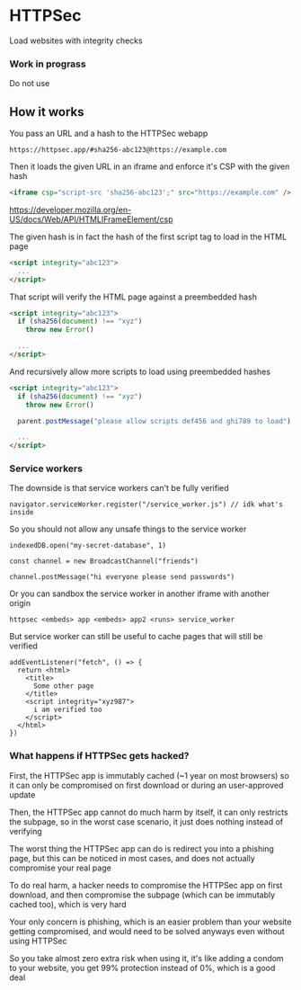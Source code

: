 # HTTPSec

Load websites with integrity checks

### Work in prograss 

Do not use

## How it works

You pass an URL and a hash to the HTTPSec webapp

```
https://httpsec.app/#sha256-abc123@https://example.com
```

Then it loads the given URL in an iframe and enforce it's CSP with the given hash

```html
<iframe csp="script-src 'sha256-abc123';" src="https://example.com" />
```

https://developer.mozilla.org/en-US/docs/Web/API/HTMLIFrameElement/csp

The given hash is in fact the hash of the first script tag to load in the HTML page

```html
<script integrity="abc123">
  ...
</script>
```

That script will verify the HTML page against a preembedded hash

```html
<script integrity="abc123">
  if (sha256(document) !== "xyz")
    throw new Error()

  ...
</script>
```

And recursively allow more scripts to load using preembedded hashes

```html
<script integrity="abc123">
  if (sha256(document) !== "xyz")
    throw new Error()

  parent.postMessage("please allow scripts def456 and ghi789 to load")

  ...
</script>
```

### Service workers

The downside is that service workers can't be fully verified

```tsx
navigator.serviceWorker.register("/service_worker.js") // idk what's inside
```

So you should not allow any unsafe things to the service worker

```tsx
indexedDB.open("my-secret-database", 1)
```

```tsx
const channel = new BroadcastChannel("friends")

channel.postMessage("hi everyone please send passwords")
```

Or you can sandbox the service worker in another iframe with another origin

```
httpsec <embeds> app <embeds> app2 <runs> service_worker
```

But service worker can still be useful to cache pages that will still be verified

```tsx
addEventListener("fetch", () => {
  return <html>
    <title>
      Some other page
    </title>
    <script integrity="xyz987">
      i am verified too
    </script>
  </html>
})
```

### What happens if HTTPSec gets hacked?

First, the HTTPSec app is immutably cached (~1 year on most browsers) so it can only be compromised on first download or during an user-approved update

Then, the HTTPSec app cannot do much harm by itself, it can only restricts the subpage, so in the worst case scenario, it just does nothing instead of verifying

The worst thing the HTTPSec app can do is redirect you into a phishing page, but this can be noticed in most cases, and does not actually compromise your real page

To do real harm, a hacker needs to compromise the HTTPSec app on first download, and then compromise the subpage (which can be immutably cached too), which is very hard

Your only concern is phishing, which is an easier problem than your website getting compromised, and would need to be solved anyways even without using HTTPSec

So you take almost zero extra risk when using it, it's like adding a condom to your website, you get 99% protection instead of 0%, which is a good deal